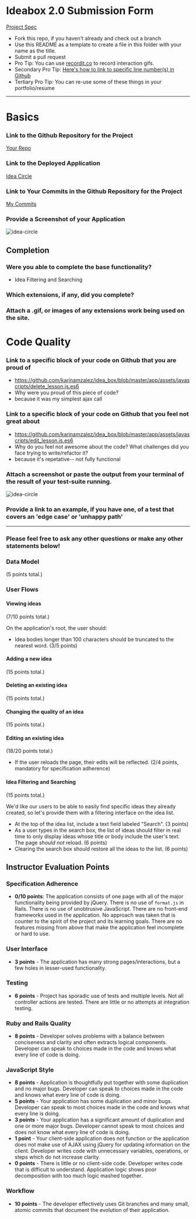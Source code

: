 # Ideabox 2.0 Submission Form
[Project Spec](https://github.com/turingschool/curriculum/blob/master/source/projects/revenge_of_idea_box.markdown)

* Fork this repo, if you haven't already and check out a branch
* Use this README as a template to create a file in this folder with your name as the title.
* Submit a pull request
* Pro Tip: You can use [recordit.co](http://recordit.co/) to record interaction gifs.
* Secondary Pro Tip: [Here's how to link to specific line number(s) in Github](http://stackoverflow.com/questions/23821235/how-to-link-to-specific-line-number-on-github)
* Tertiary Pro Tip: You can re-use some of these things in your portfolio/resume

------

# Basics

### Link to the Github Repository for the Project
[Your Repo](https://github.com/karinamzalez/idea_box)

### Link to the Deployed Application
[Idea Circle](https://idea-circle.herokuapp.com/)

### Link to Your Commits in the Github Repository for the Project
[My Commits](https://github.com/karinamzalez/idea_box/commits/master)

### Provide a Screenshot of your Application
![idea-circle](/images/circle.png)

## Completion

### Were you able to complete the base functionality?
* Idea Filtering and Searching

### Which extensions, if any, did you complete?

### Attach a .gif, or images of any extensions work being used on the site.

# Code Quality

### Link to a specific block of your code on Github that you are proud of
* https://github.com/karinamzalez/idea_box/blob/master/app/assets/javascripts/delete_lesson.js.es6
* Why were you proud of this piece of code?
* because it was my simplest ajax call

### Link to a specific block of your code on Github that you feel not great about
* https://github.com/karinamzalez/idea_box/blob/master/app/assets/javascripts/edit_lesson.js.es6
* Why do you feel not awesome about the code? What challenges did you face trying to write/refactor it?
* because it's repetative-- not fully functional

### Attach a screenshot or paste the output from your terminal of the result of your test-suite running.
![idea-circle](/images/test.png)

### Provide a link to an example, if you have one, of a test that covers an 'edge case' or 'unhappy path'

-----

### Please feel free to ask any other questions or make any other statements below!


### Data Model

(5 points total.)

### User Flows

#### Viewing ideas

(7/10 points total.)

On the application's root, the user should:

* Idea bodies longer than 100 characters should be truncated to the nearest word. (3/5 points)

#### Adding a new idea

(15 points total.)

#### Deleting an existing idea

(15 points total.)

#### Changing the quality of an idea

(15 points total.)

#### Editing an existing idea

(18/20 points total.)

* If the user reloads the page, their edits will be reflected. (2/4 points, mandatory for specification adherence)

#### Idea Filtering and Searching

(15 points total.)

We'd like our users to be able to easily find specific ideas they already created, so
let's provide them with a filtering interface on the idea list.

* At the top of the idea list, include a text field labeled "Search". (3 points)
* As a user types in the search box, the list of ideas should filter in real time to only display ideas whose title or body include the user's text. The page _should not_ reload. (6 points)
* Clearing the search box should restore all the ideas to the list. (6 points)

## Instructor Evaluation Points

### Specification Adherence

* **0/10 points**: The application consists of one page with all of the major functionality being provided by jQuery. There is no use of `format.js` in Rails. There is no use of unobtrusive JavaScript. There are no front-end frameworks used in the application. No approach was taken that is counter to the spirit of the project and its learning goals. There are no features missing from above that make the application feel incomplete or hard to use.

### User Interface

* **3 points** - The application has many strong pages/interactions, but a few holes in lesser-used functionality.

### Testing

* **6 points** - Project has sporadic use of tests and multiple levels. Not all controller actions are tested. There are little or no attempts at integration testing.

### Ruby and Rails Quality

* **8 points** - Developer solves problems with a balance between conciseness and clarity and often extracts logical components. Developer can speak to choices made in the code and knows what every line of code is doing.

### JavaScript Style

* **8 points** - Application is thoughtfully put together with some duplication and no major bugs. Developer can speak to choices made in the code and knows what every line of code is doing.
* **5 points** - Your application has some duplication and minor bugs. Developer can speak to most choices made in the code and knows what every line is doing.
* **3 points** - Your application has a significant amount of duplication and one or more major bugs. Developer cannot speak to most choices and does not know what every line of code is doing.
* **1 point** - Your client-side application does not function or the application does not make use of AJAX using jQuery for updating information on the client. Developer writes code with unnecessary variables, operations, or steps which do not increase clarity.
* **0 points** - There is little or no client-side code. Developer writes code that is difficult to understand. Application logic shows poor decomposition with too much logic mashed together.

### Workflow

* **10 points** - The developer effectively uses Git branches and many small, atomic commits that document the evolution of their application.

